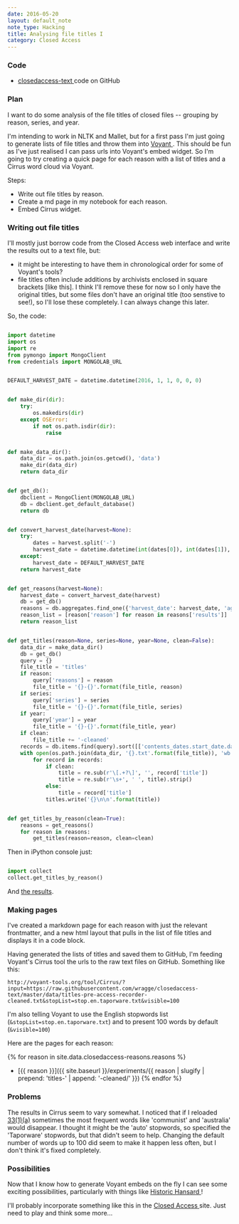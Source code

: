 ```yaml
---
date: 2016-05-20
layout: default_note
note_type: Hacking
title: Analysing file titles I
category: Closed Access
---
```


### Code

* [closedaccess-text <i class="fa fa-external-link" aria-hidden="true"></i>](https://github.com/wragge/closedaccess-text) code on GitHub

### Plan

I want to do some analysis of the file titles of closed files -- grouping by reason, series, and year.

I'm intending to work in NLTK and Mallet, but for a first pass I'm just going to generate lists of file titles and throw them into [Voyant <i class="fa fa-external-link" aria-hidden="true"></i>](http://voyant-tools.org/). This should be fun as I've just realised I can pass urls into Voyant's embed widget. So I'm going to try creating a quick page for each reason with a list of titles and a Cirrus word cloud via Voyant.

Steps:

* Write out file titles by reason.
* Create a md page in my notebook for each reason.
* Embed Cirrus widget.

### Writing out file titles

I'll mostly just borrow code from the Closed Access web interface and write the results out to a text file, but:

* it might be interesting to have them in chronological order for some of Voyant's tools?
* file titles often include additions by archivists enclosed in square brackets [like this]. I think I'll remove these for now so I only have the original titles, but some files don't have an original title (too senstive to see!), so I'll lose these completely. I can always change this later.

So, the code:

``` python

import datetime
import os
import re
from pymongo import MongoClient
from credentials import MONGOLAB_URL


DEFAULT_HARVEST_DATE = datetime.datetime(2016, 1, 1, 0, 0, 0)


def make_dir(dir):
    try:
        os.makedirs(dir)
    except OSError:
        if not os.path.isdir(dir):
            raise


def make_data_dir():
    data_dir = os.path.join(os.getcwd(), 'data')
    make_dir(data_dir)
    return data_dir


def get_db():
    dbclient = MongoClient(MONGOLAB_URL)
    db = dbclient.get_default_database()
    return db


def convert_harvest_date(harvest=None):
    try:
        dates = harvest.split('-')
        harvest_date = datetime.datetime(int(dates[0]), int(dates[1]), int(dates[2]), 0, 0, 0)
    except:
        harvest_date = DEFAULT_HARVEST_DATE
    return harvest_date


def get_reasons(harvest=None):
    harvest_date = convert_harvest_date(harvest)
    db = get_db()
    reasons = db.aggregates.find_one({'harvest_date': harvest_date, 'agg_type': 'reason_totals'})
    reason_list = [reason['reason'] for reason in reasons['results']]
    return reason_list


def get_titles(reason=None, series=None, year=None, clean=False):
    data_dir = make_data_dir()
    db = get_db()
    query = {}
    file_title = 'titles'
    if reason:
        query['reasons'] = reason
        file_title = '{}-{}'.format(file_title, reason)
    if series:
        query['series'] = series
        file_title = '{}-{}'.format(file_title, series)
    if year:
        query['year'] = year
        file_title = '{}-{}'.format(file_title, year)
    if clean:
        file_title += '-cleaned'
    records = db.items.find(query).sort([['contents_dates.start_date.date', -1]])
    with open(os.path.join(data_dir, '{}.txt'.format(file_title)), 'wb') as titles:
        for record in records:
            if clean:
                title = re.sub(r'\[.+?\]', '', record['title'])
                title = re.sub(r'\s+', ' ', title).strip()
            else:
                title = record['title']
            titles.write('{}\n\n'.format(title))


def get_titles_by_reason(clean=True):
    reasons = get_reasons()
    for reason in reasons:
        get_titles(reason=reason, clean=clean)

```

Then in iPython console just:

``` python

import collect
collect.get_titles_by_reason()

```

And [the results](https://github.com/wragge/closedaccess-text/tree/master/data).

### Making pages

I've created a markdown page for each reason with just the relevant frontmatter, and a new html layout that pulls in the list of file titles and displays it in a code block.

Having generated the lists of titles and saved them to GitHub, I'm feeding Voyant's Cirrus tool the urls to the raw text files on GitHub. Something like this:

``` http
http://voyant-tools.org/tool/Cirrus/?input=https://raw.githubusercontent.com/wragge/closedaccess-text/master/data/titles-pre-access-recorder-cleaned.txt&stopList=stop.en.taporware.txt&visible=100
```

I'm also telling Voyant to use the English stopwords list (`&stopList=stop.en.taporware.txt`) and to present 100 words by default (`&visible=100`)

Here are the pages for each reason:

{% for reason in site.data.closedaccess-reasons.reasons %}
* [{{ reason }}]({{ site.baseurl }}/experiments/{{ reason | slugify | prepend: 'titles-' | append: '-cleaned/' }})
{% endfor %}

### Problems

The results in Cirrus seem to vary somewhat. I noticed that if I reloaded [33(1)(a)](/experiments/titles-33-1-a-cleaned/) sometimes the most frequent words like 'communist' and 'australia' would disappear. I thought it might be the 'auto' stopwords, so specified the 'Taporware' stopwords, but that didn't seem to help. Changing the default number of words up to 100 did seem to make it happen less often, but I don't think it's fixed completely.

### Possibilities

Now that I know how to generate Voyant embeds on the fly I can see some exciting possibilities, particularly with things like [Historic Hansard <i class="fa fa-external-link" aria-hidden="true"></i>](http://wragge.github.io/historic-hansard/)!

I'll probably incorporate something like this in the [Closed Access <i class="fa fa-external-link" aria-hidden="true"></i>](http://closedaccess.herokuapp.com/) site. Just need to play and think some more...
